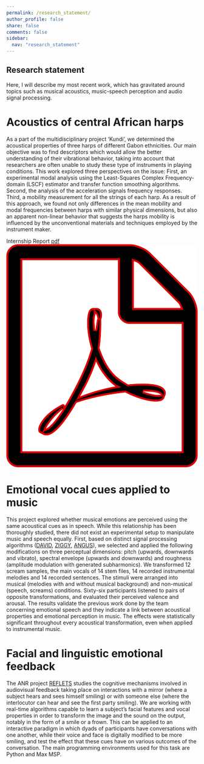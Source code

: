 ```yaml
---
permalink: /research_statement/
author_profile: false
share: false
comments: false
sidebar:
  nav: "research_statement"
---
```


## Research statement

Here, I will describe my most recent work, which has gravitated around topics such as musical acoustics, music-speech perception and audio signal processing.

# Acoustics of central African harps

As a part of the multidisciplinary project ‘Kundi’, we determined the acoustical properties of three harps of different Gabon ethnicities. Our main objective was to find descriptors which would allow the better understanding of their vibrational behavior, taking into account that researchers are often unable to study these type of instruments in playing conditions. This work explored three perspectives on the issue: First, an experimental modal analysis using the Least-Squares Complex Frequency-domain (LSCF) estimator and transfer function smoothing algorithms. Second, the analysis of the acceleration signals frequency responses. Third, a mobility measurement for all the strings of each harp. As a result of this approach, we found not only differences in the mean mobility and modal frequencies between harps with similar physical dimensions, but also an apparent non-linear behavior that suggests the harps mobility is influenced by the unconventional materials and techniques employed by the instrument maker. 

Internship Report [pdf ![](../images/pdf.png)](/documents/Bedoya_D_Acoustique_des_harpes_d_Afrique_Centrale.pdf)

# Emotional vocal cues applied to music

This project explored whether musical emotions are perceived using the same acoustical cues as in speech. While this relationship has been thoroughly studied, there did not exist an experimental setup to manipulate music and speech equally. First, based on distinct signal processing algorithms ([DAVID](http://forumnet.ircam.fr/product/david/), [ZIGGY](https://github.com/Pablo-Arias/STIM), [ANGUS](http://forumnet.ircam.fr/product/angus/)), we selected and applied the following modifications on three perceptual dimensions: pitch (upwards, downwards and vibrato), spectral envelope (upwards and downwards) and roughness (amplitude modulation with generated subharmonics). We transformed 12 scream samples, the main vocals of 14 stem files, 14 recorded instrumental melodies and 14 recorded sentences. The stimuli were arranged into musical (melodies with and without musical background) and non-musical (speech, screams) conditions. Sixty-six participants listened to pairs of opposite transformations, and evaluated their perceived valence and arousal. The results validate the previous work done by the team concerning emotional speech and they indicate a link between acoustical properties and emotional perception in music. The effects were statistically significant throughout every acoustical transformation, even when applied to instrumental music. 

# Facial and linguistic emotional feedback

The ANR project [REFLETS](https://www.ircam.fr/projects/pages/reflets/) studies the cognitive mechanisms involved in audiovisual feedback taking place on interactions with a mirror (where a subject hears and sees himself smiling) or with someone else (where the interlocutor can hear and see the first party smiling).
We are working with real-time algorithms capable to learn a subject’s facial features and vocal properties in order to transform the image and the sound on the output, notably in the form of a smile or a frown. This can be applied to an interactive paradigm in which dyads of participants have conversations with one another, while their voice and face is digitally modified to be more smiling, and test the effect that these cues have on various outcomes of the conversation. The main programming environments used for this task are Python and Max MSP.
